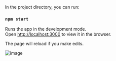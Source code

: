 

In the project directory, you can run:

### `npm start`

Runs the app in the development mode.<br>
Open [http://localhost:3000](http://localhost:3000) to view it in the browser.

The page will reload if you make edits.<br>

![image](https://user-images.githubusercontent.com/24612642/127243218-29b5f9cb-6d76-4afd-b884-06646291fd13.png)
